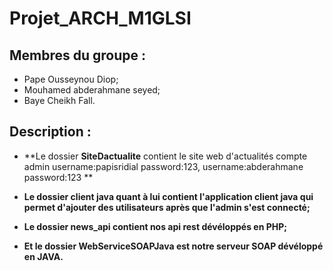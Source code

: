 # Projet_ARCH_M1GLSI
## Membres du groupe :

- Pape Ousseynou Diop;
- Mouhamed abderahmane seyed;
- Baye Cheikh Fall.

## Description :
- **Le dossier **SiteDactualite** contient le site web d'actualités
compte admin username:papisridial password:123,
username:abderahmane password:123
**

- **Le dossier client java quant à lui contient l'application client java qui permet d'ajouter des utilisateurs après que l'admin s'est connecté;**

- **Le dossier news_api contient nos api rest dévéloppés en PHP;**

- **Et le dossier WebServiceSOAPJava est notre serveur SOAP dévéloppé en JAVA.**
